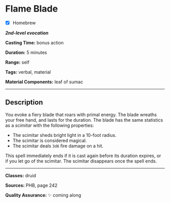 # Flame Blade

- [x] Homebrew

***2nd-level evocation***

**Casting Time:** bonus action

**Duration:** 5 minutes

**Range:** self

**Tags:** verbal, material

**Material Components:** leaf of sumac

---

## Description
You evoke a fiery blade that roars with primal energy.
The blade wreaths your free hand, and lasts for the duration.
The blade has the same statistics as a *scimitar* with the following properties:
- The scimitar sheds bright light in a 10-foot radius.
- The scimitar is considered magical.
- The scimitar deals `3d6` fire damage on a hit.

This spell immediately ends if it is cast again before its duration expires, or if you let go of the scimitar.
The scimitar disappears once the spell ends.

---

**Classes:** druid

**Sources:** PHB, page 242

**Quality Assurance:** :sparkles: coming along
